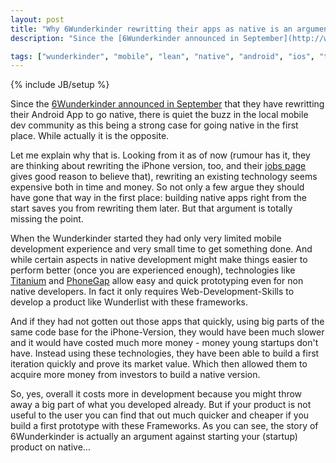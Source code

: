 ```yaml
---
layout: post
title: "Why 6Wunderkinder rewritting their apps as native is an argument PRO cross platform frameworks"
description: "Since the [6Wunderkinder announced in September](http://www.6wunderkinder.com/blog/wunderlist-for-android-rebuilt-relaunched-and-really-awesome) that they have rewritting their Android app to go native, there is quiet the buzz in the local mobile dev community as this being a strong case for going native in the first place. While actually it is the opposite."

tags: ["wunderkinder", "mobile", "lean", "native", "android", "ios", "titanium"]
---
```

{% include JB/setup %}

Since the [6Wunderkinder announced in September](http://www.6wunderkinder.com/blog/wunderlist-for-android-rebuilt-relaunched-and-really-awesome) that they have rewritting their Android App to go native, there is quiet the buzz in the local mobile dev community as this being a strong case for going native in the first place. While actually it is the opposite.

Let me explain why that is. Looking from it as of now (rumour has it, they are thinking about rewriting the iPhone version, too, and their [jobs page](http://www.6wunderkinder.com/jobs) gives good reason to believe that), rewriting an existing technology seems expensive both in time and money. So not only a few argue they should have gone that way in the first place: building native apps right from the start saves you from rewriting them later. But that argument is totally missing the point.

When the Wunderkinder started they had only very limited mobile development experience and very small time to get something done. And while certain aspects in native development might make things easier to perform better (once you are experienced enough), technologies like [Titanium](http://www.appcelerator.com/platform/titanium-sdk/) and [PhoneGap](http://phonegap.com/) allow easy and quick prototyping even for non native developers. In fact it only requires Web-Development-Skills to develop a product like Wunderlist with these frameworks.

And if they had not gotten out those apps that quickly, using big parts of the same code base for the iPhone-Version, they would have been much slower and it would have costed much more money - money young startups don't have. Instead using these technologies, they have been able to build a first iteration quickly and prove its market value. Which then allowed them to acquire more money from investors to build a native version.

So, yes, overall it costs more in development because you might throw away a big part of what you developed already. But if your product is not useful to the user you can find that out much quicker and cheaper if you build a first prototype with these Frameworks. As you can see, the story of 6Wunderkinder is actually an argument against starting your (startup) product on native...